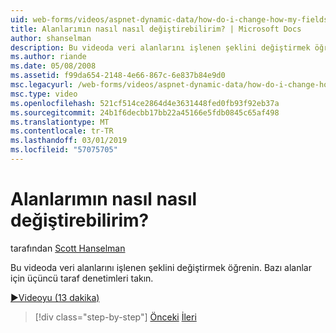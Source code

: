 ```yaml
---
uid: web-forms/videos/aspnet-dynamic-data/how-do-i-change-how-my-fields-render
title: Alanlarımın nasıl nasıl değiştirebilirim? | Microsoft Docs
author: shanselman
description: Bu videoda veri alanlarını işlenen şeklini değiştirmek öğrenin. Bazı alanlar için üçüncü taraf denetimleri takın.
ms.author: riande
ms.date: 05/08/2008
ms.assetid: f99da654-2148-4e66-867c-6e837b84e9d0
msc.legacyurl: /web-forms/videos/aspnet-dynamic-data/how-do-i-change-how-my-fields-render
msc.type: video
ms.openlocfilehash: 521cf514ce2864d4e3631448fed0fb93f92eb37a
ms.sourcegitcommit: 24b1f6decbb17bb22a45166e5fdb0845c65af498
ms.translationtype: MT
ms.contentlocale: tr-TR
ms.lasthandoff: 03/01/2019
ms.locfileid: "57075705"
---
```

<a name="how-do-i-change-how-my-fields-render"></a>Alanlarımın nasıl nasıl değiştirebilirim?
====================
tarafından [Scott Hanselman](https://github.com/shanselman)

Bu videoda veri alanlarını işlenen şeklini değiştirmek öğrenin. Bazı alanlar için üçüncü taraf denetimleri takın.

[&#9654;Videoyu (13 dakika)](https://channel9.msdn.com/Blogs/ASP-NET-Site-Videos/how-do-i-change-how-my-fields-render)

> [!div class="step-by-step"]
> [Önceki](how-do-i-enable-inline-gridview-editing.md)
> [İleri](how-do-i-handle-business-logic-exceptions.md)

